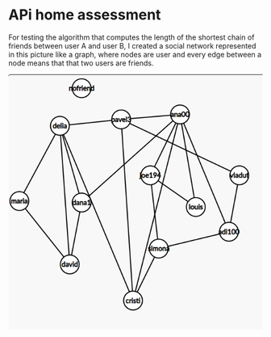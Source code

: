 # APi home assessment

For testing the algorithm that computes the length of the shortest chain of friends between user A and user B, I created a social network represented in this picture like a graph, where nodes are user and every edge between a node means that that two users are friends.

![SOCIAL NETWORK](./socialnetworkexample.png)
